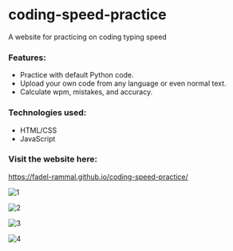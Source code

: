 # coding-speed-practice


A website for practicing on coding typing speed 

### Features:

- Practice with default Python code.
- Upload your own code from any language or even normal text.
- Calculate wpm, mistakes, and accuracy.

### Technologies used:

- HTML/CSS
- JavaScript

### Visit the website here:

https://fadel-rammal.github.io/coding-speed-practice/


![1](https://github.com/user-attachments/assets/07bf66ef-1586-466d-86d6-5cc269e79305)


![2](https://github.com/user-attachments/assets/6f21bcc7-cf7a-4bc9-b82a-88854d971551)


![3](https://github.com/user-attachments/assets/57461136-904e-4a9f-9d50-e88ba06487a2)


![4](https://github.com/user-attachments/assets/32c451f0-4139-4afd-93d2-c873867f9ea1)



